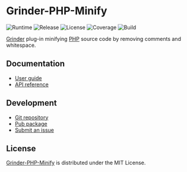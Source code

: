 # Grinder-PHP-Minify
![Runtime](https://img.shields.io/badge/dart-%3E%3D2.8-brightgreen.svg) ![Release](https://img.shields.io/pub/v/grinder_php_minify.svg) ![License](https://img.shields.io/badge/license-MIT-blue.svg) ![Coverage](https://coveralls.io/repos/github/cedx/grinder-php-minify/badge.svg) ![Build](https://github.com/cedx/grinder-php-minify/workflows/build/badge.svg)

[Grinder](https://pub.dev/packages/grinder) plug-in minifying [PHP](https://www.php.net) source code by removing comments and whitespace.

## Documentation
- [User guide](https://docs.belin.io/grinder-php-minify)
- [API reference](https://api.belin.io/grinder-php-minify)

## Development
- [Git repository](https://git.belin.io/cedx/grinder-php-minify)
- [Pub package](https://pub.dev/packages/grinder_php_minify)
- [Submit an issue](https://git.belin.io/cedx/grinder-php-minify/issues)

## License
[Grinder-PHP-Minify](https://docs.belin.io/grinder-php-minify) is distributed under the MIT License.
